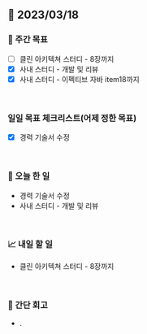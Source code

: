 ## 📅 2023/03/18


### 👏 주간 목표

- [ ] 클린 아키텍쳐 스터디 - 8장까지
- [x] 사내 스터디 - 개발 및 리뷰
- [x] 사내 스터디 - 이펙티브 자바 item18까지

<br/>

### 일일 목표 체크리스트(어제 정한 목표)

- [x] 경력 기술서 수정

<br/>

### 💯 오늘 한 일

- 경력 기술서 수정
- 사내 스터디 - 개발 및 리뷰

<br/>

### 📈 내일 할 일

- 클린 아키텍쳐 스터디 - 8장까지
  
<br/>

### 🤔 간단 회고

- .
 
